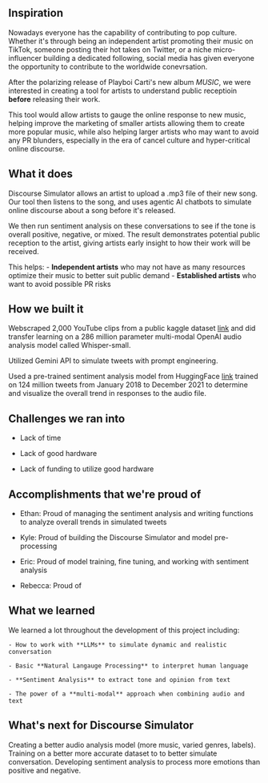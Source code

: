 ## Inspiration

Nowadays everyone has the capability of contributing to pop culture. Whether it's through being an independent artist promoting their music on TikTok, someone posting their hot takes on Twitter, or a niche micro-influencer building a dedicated following, social media has given everyone the opportunity to contribute to the worldwide conevrsation.  

After the polarizing release of Playboi Carti's new album *MUSIC*, we were interested in creating a tool for artists to understand public receptioin **before** releasing their work. 

This tool would allow artists to gauge the online response to new music, helping improve the marketing of smaller artists allowing them to create more popular music, while also helping larger artists who may want to avoid any PR blunders, especially in the era of cancel culture and hyper-critical online discourse.

## What it does

Discourse Simulator allows an artist to upload a .mp3 file of their new song.  Our tool then listens to the song, and uses agentic AI chatbots to simulate online discourse about a song before it's released.

We then run sentiment analysis on these conversations to see if the tone is overall positive, negative, or mixed. The result demonstrates potential public reception to the artist, giving artists early insight to how their work will be received.

This helps:
    - **Independent artists** who may not have as many resources optimize their music to better suit public demand
    - **Established artists** who want to avoid possible PR risks

## How we built it

Webscraped 2,000 YouTube clips from a public kaggle dataset [link](https://www.kaggle.com/datasets/googleai/musiccaps?resource=download) and did transfer learning on a 286 million parameter multi-modal OpenAI audio analysis model called Whisper-small. 

Utilized Gemini API to simulate tweets with prompt engineering. 

Used a pre-trained sentiment analysis model from HuggingFace [link](https://huggingface.co/cardiffnlp/twitter-roberta-base-sentiment-latest) trained on 124 million tweets from January 2018 to December 2021 to determine and visualize the overall trend in responses to the audio file. 

## Challenges we ran into

- Lack of time

- Lack of good hardware

- Lack of funding to utilize good hardware

## Accomplishments that we're proud of

- Ethan: Proud of managing the sentiment analysis and writing functions to analyze overall trends in simulated tweets

- Kyle: Proud of building the Discourse Simulator and model pre-processing

- Eric: Proud of model training, fine tuning, and working with sentiment analysis

- Rebecca: Proud of

## What we learned

We learned a lot throughout the development of this project including:

    - How to work with **LLMs** to simulate dynamic and realistic conversation

    - Basic **Natural Langauge Processing** to interpret human language

    - **Sentiment Analysis** to extract tone and opinion from text

    - The power of a **multi-modal** approach when combining audio and text 


## What's next for Discourse Simulator

Creating a better audio analysis model (more music, varied genres, labels). Training on a better more accurate dataset to to better simulate conversation. Developing sentiment analysis to process more emotions than positive and negative.